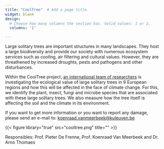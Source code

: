```yaml
---
title: "CoolTree"  # Add a page title.
widget: blank
design:
  # Choose how many columns the section has. Valid values: 1 or 2.
  columns: '1'

---
```


Large solitary trees are important structures in many landscapes. They host a large biodiversity and provide our society with numerous ecosystem services such as cooling, air filtering and cultural values. However, they are threathened by increased droughts, pests and pathogens and other disturbances.

Within the CoolTree project, [an international team of researchers](https://fleur.ugent.be/) is investigating the ecological value of large solitary trees in 9 European regions and how this will be affected in the face of climate change. For this, we identify the plant, insect, fungi and microbe species that are associated with these large solitary trees. We also measure how the tree itself is affecting the soil and the climate in its environment. 

If you want to get more information or you want to report any damage, please send an e-mail to: koenraad.vanmeerbeek@kuleuven.be

{{< figure library="true" src="cooltree.png" title="" >}}

Responsibles: Prof. Pieter De Frenne, Prof. Koenraad Van Meerbeek and Dr. Arno Thomaes
